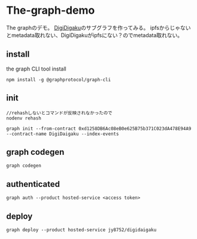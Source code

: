 # The-graph-demo
The graphのデモ。
[DigiDigaku](https://opensea.io/collection/digidaigaku)のサブグラフを作ってみる。
ipfsからじゃないとmetadata取れない、DigiDigakuがipfsにない？のでmetadata取れない。

## install

the graph CLI tool install
```
npm install -g @graphprotocol/graph-cli
```

## init

```
//rehashしないとコマンドが反映されなかったので
nodenv rehash

graph init --from-contract 0xd1258DB6Ac08eB0e625B75b371C023dA478E94A9 --contract-name DigiDaigaku --index-events

```

## graph codegen

```
graph codegen
```

## authenticated

```
graph auth --product hosted-service <access token>
```

## deploy

```
graph deploy --product hosted-service jy8752/digidaigaku   
```
